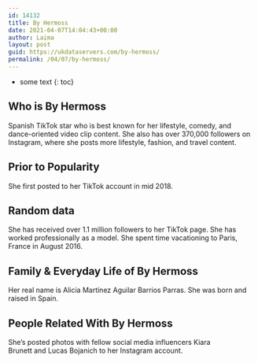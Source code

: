 ```yaml
---
id: 14132
title: By Hermoss
date: 2021-04-07T14:04:43+00:00
author: Laima
layout: post
guid: https://ukdataservers.com/by-hermoss/
permalink: /04/07/by-hermoss/
---
```


* some text
{: toc}


## Who is By Hermoss
                  
                  
                  
Spanish TikTok star who is best known for her lifestyle, comedy, and dance-oriented video clip content. She also has over 370,000 followers on Instagram, where she posts more lifestyle, fashion, and travel content. 
                  
              
            
              
            
                
                
                
## Prior to Popularity
                  
                  
                  
She first posted to her TikTok account in mid 2018.
                  
              
            
              
            
                
                
                
## Random data
                  
                  
                  
She has received over 1.1 million followers to her TikTok page. She has worked professionally as a model. She spent time vacationing to Paris, France in August 2016.
                  
              
            
              
            
                
                
                
## Family & Everyday Life of By Hermoss
                  
                  
                  
Her real name is Alicia Martínez Aguilar Barrios Parras. She was born and raised in Spain. 
                  
              
            
              
            
                
                
                
## People Related With By Hermoss
                  
                  
                  
She&#8217;s posted photos with fellow social media influencers Kiara Brunett and Lucas Bojanich to her Instagram account. 
                  
              
            
              
            
                
              
            
              
              
            
            
              
            
          
          
          